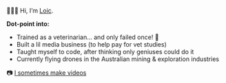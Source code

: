 🙋🏽‍♂️ Hi, I’m [Loic](https://loicleray.com). 

**Dot-point into:**

- Trained as a veterinarian… and only failed once! 🐶
- Built a lil media business (to help pay for vet studies)
- Taught myself to code, after thinking only geniuses could do it
- Currently flying drones in the Australian mining & exploration industries

📷 [I sometimes make videos](https://www.youtube.com/@loicleray)


<!---
loicleray/loicleray is a ✨ special ✨ repository because its `README.md` (this file) appears on your GitHub profile.
You can click the Preview link to take a look at your changes.
--->
